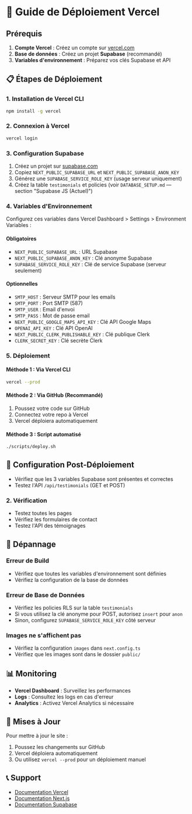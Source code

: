 # 🚀 Guide de Déploiement Vercel

## Prérequis

1. **Compte Vercel** : Créez un compte sur [vercel.com](https://vercel.com)
2. **Base de données** : Créez un projet **Supabase** (recommandé)
3. **Variables d'environnement** : Préparez vos clés Supabase et API

## 📋 Étapes de Déploiement

### 1. Installation de Vercel CLI

```bash
npm install -g vercel
```

### 2. Connexion à Vercel

```bash
vercel login
```

### 3. Configuration Supabase

1. Créez un projet sur [supabase.com](https://supabase.com)
2. Copiez `NEXT_PUBLIC_SUPABASE_URL` et `NEXT_PUBLIC_SUPABASE_ANON_KEY`
3. Générez une `SUPABASE_SERVICE_ROLE_KEY` (usage serveur uniquement)
4. Créez la table `testimonials` et policies (voir `DATABASE_SETUP.md` — section "Supabase JS (Actuel)")

### 4. Variables d'Environnement

Configurez ces variables dans Vercel Dashboard > Settings > Environment Variables :

#### Obligatoires
- `NEXT_PUBLIC_SUPABASE_URL` : URL Supabase
- `NEXT_PUBLIC_SUPABASE_ANON_KEY` : Clé anonyme Supabase
- `SUPABASE_SERVICE_ROLE_KEY` : Clé de service Supabase (serveur seulement)

#### Optionnelles
- `SMTP_HOST` : Serveur SMTP pour les emails
- `SMTP_PORT` : Port SMTP (587)
- `SMTP_USER` : Email d'envoi
- `SMTP_PASS` : Mot de passe email
- `NEXT_PUBLIC_GOOGLE_MAPS_API_KEY` : Clé API Google Maps
- `OPENAI_API_KEY` : Clé API OpenAI
- `NEXT_PUBLIC_CLERK_PUBLISHABLE_KEY` : Clé publique Clerk
- `CLERK_SECRET_KEY` : Clé secrète Clerk

### 5. Déploiement

#### Méthode 1 : Via Vercel CLI
```bash
vercel --prod
```

#### Méthode 2 : Via GitHub (Recommandé)
1. Poussez votre code sur GitHub
2. Connectez votre repo à Vercel
3. Vercel déploiera automatiquement

#### Méthode 3 : Script automatisé
```bash
./scripts/deploy.sh
```

## 🔧 Configuration Post-Déploiement

- Vérifiez que les 3 variables Supabase sont présentes et correctes
- Testez l'API `/api/testimonials` (GET et POST)

### 2. Vérification
- Testez toutes les pages
- Vérifiez les formulaires de contact
- Testez l'API des témoignages

## 🐛 Dépannage

### Erreur de Build
- Vérifiez que toutes les variables d'environnement sont définies
- Vérifiez la configuration de la base de données

### Erreur de Base de Données
- Vérifiez les policies RLS sur la table `testimonials`
- Si vous utilisez la clé anonyme pour POST, autorisez `insert` pour `anon`
- Sinon, configurez `SUPABASE_SERVICE_ROLE_KEY` côté serveur

### Images ne s'affichent pas
- Vérifiez la configuration `images` dans `next.config.ts`
- Vérifiez que les images sont dans le dossier `public/`

## 📊 Monitoring

- **Vercel Dashboard** : Surveillez les performances
- **Logs** : Consultez les logs en cas d'erreur
- **Analytics** : Activez Vercel Analytics si nécessaire

## 🔄 Mises à Jour

Pour mettre à jour le site :
1. Poussez les changements sur GitHub
2. Vercel déploiera automatiquement
3. Ou utilisez `vercel --prod` pour un déploiement manuel

## 📞 Support

- [Documentation Vercel](https://vercel.com/docs)
- [Documentation Next.js](https://nextjs.org/docs)
 - [Documentation Supabase](https://supabase.com/docs)
